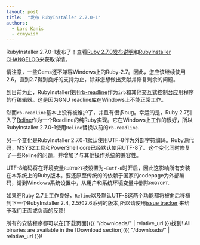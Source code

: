 ```yaml
---
layout: post
title:  "发布 RubyInstaller 2.7.0-1"
authors:
  - Lars Kanis
  - ccmywish
---
```

RubyInstaller 2.7.0-1发布了！查看[Ruby 2.7.0发布说明](https://www.ruby-lang.org/en/news/2019/12/25/ruby-2-7-0-released/)和[RubyInstaller CHANGELOG](https://github.com/oneclick/rubyinstaller2/blob/master/CHANGELOG-2.7.md)来获取详情。

请注意，一些Gems还不兼容Windows上的Ruby-2.7。因此，您应该继续使用2.6，直到2.7得到良好的支持为止，除非您想做出贡献并修复剩余的问题。

到目前为止，RubyInstaller使用[rb-readline](https://github.com/ConnorAtherton/rb-readline)作为`irb`和其他交互式控制台应用程序的行编辑器。这是因为GNU readline库在Windows上不能正常工作。

然而`rb-readline`基本上没有被维护了，并且有很多bug。幸运的是，Ruby 2.7引入了[Reline](https://github.com/ruby/reline)作为一个Readline的纯Ruby实现。它在Windows上工作的很好，所以RubyInstaller 2.7.0-1使用`Reline`替换以前的`rb-readline`.

另一个变化是RubyInstaller 2.7.0-1默认使用UTF-8作为外部字符编码。Ruby源代码，MSYS2工具和PowerShell core已经默认使用UTF-8了。这个变化同时修复了一些Reline的问题，并增加了与其他操作系统的兼容性。

UTF-8编码将在环境变量`RUBYOPT`被设置为`-Eutf-8`时开启，因此这影响所有安装在本系统上的Ruby版本。要还原至传统的的依赖于国家的codepage为外部编码，请到Windows系统设置中，从用户和系统环境变量中删除`RUBYOPT`.

如果在Ruby 2.7上工作良好，`Reline`以及默认UTF-8这两个功能都将被向后移植到下一个RubyInstaller 2.4, 2.5和2.6系列的版本,所以请使用[issue tracker](https://github.com/oneclick/rubyinstaller2/issues) 来给予我们正面或负面的反馈!

所有的安装程序都可以在[下载页面]({{ "/downloads/" | relative_url }})找到!
All binaries are available in the [Download section]({{ "/downloads/" | relative_url }})!
